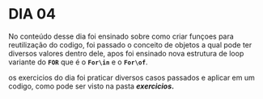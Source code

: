 # DIA 04

No conteúdo desse dia foi ensinado sobre como criar funçoes para reutilização do codigo, foi passado o conceito de objetos a qual pode ter diversos valores dentro dele, apos foi ensinado nova estrutura de loop variante do **`FOR`** que é o **`For\in`** e o **`For\of`**.

os exercicios do dia foi praticar diversos casos passados e aplicar em um codigo, como pode ser visto na pasta **_exercicios_.**